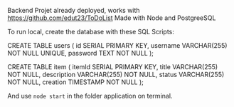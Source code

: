 Backend Projet already deployed, works with https://github.com/edut23/ToDoList
Made with Node and PostgreeSQL

To run local, create the database with these
SQL Scripts:

CREATE TABLE users (
    id SERIAL PRIMARY KEY,
    username VARCHAR(255) NOT NULL UNIQUE,
    password TEXT NOT NULL
);

CREATE TABLE item (
    itemId SERIAL PRIMARY KEY,
    title VARCHAR(255) NOT NULL,
	description VARCHAR(255) NOT NULL,
    status VARCHAR(255) NOT NULL,
    creation TIMESTAMP NOT NULL
);

And use `node start` in the folder application on terminal.


